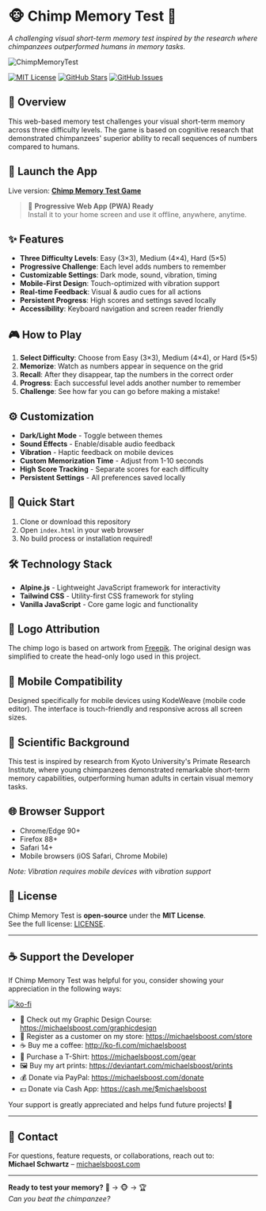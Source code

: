 # 🐵 Chimp Memory Test 🧠

_A challenging visual short-term memory test inspired by the research where chimpanzees outperformed humans in memory tasks._

![ChimpMemoryTest](https://raw.githubusercontent.com/michaelsboost/ChimpMemoryTest/main/imgs/screenshot.png)


[![MIT License](https://img.shields.io/github/license/michaelsboost/ChimpMemoryTest)](LICENSE) [![GitHub Stars](https://img.shields.io/github/stars/michaelsboost/ChimpMemoryTest)](https://github.com/michaelsboost/ChimpMemoryTest/stargazers) [![GitHub Issues](https://img.shields.io/github/issues/michaelsboost/ChimpMemoryTest)](https://github.com/michaelsboost/ChimpMemoryTest/issues)

## 🌟 Overview

This web-based memory test challenges your visual short-term memory across three difficulty levels. The game is based on cognitive research that demonstrated chimpanzees' superior ability to recall sequences of numbers compared to humans.

## 🚀 **Launch the App**
Live version: **[Chimp Memory Test Game](https://michaelsboost.com/ChimpMemoryTest/)**

> 📲 **Progressive Web App (PWA) Ready**  
> Install it to your home screen and use it offline, anywhere, anytime.

## ✨ Features

- **Three Difficulty Levels**: Easy (3×3), Medium (4×4), Hard (5×5)
- **Progressive Challenge**: Each level adds numbers to remember
- **Customizable Settings**: Dark mode, sound, vibration, timing
- **Mobile-First Design**: Touch-optimized with vibration support
- **Real-time Feedback**: Visual & audio cues for all actions
- **Persistent Progress**: High scores and settings saved locally
- **Accessibility**: Keyboard navigation and screen reader friendly

## 🎮 How to Play

1. **Select Difficulty**: Choose from Easy (3×3), Medium (4×4), or Hard (5×5)
2. **Memorize**: Watch as numbers appear in sequence on the grid
3. **Recall**: After they disappear, tap the numbers in the correct order
4. **Progress**: Each successful level adds another number to remember
5. **Challenge**: See how far you can go before making a mistake!

## ⚙️ Customization

- **Dark/Light Mode** - Toggle between themes
- **Sound Effects** - Enable/disable audio feedback
- **Vibration** - Haptic feedback on mobile devices  
- **Custom Memorization Time** - Adjust from 1-10 seconds
- **High Score Tracking** - Separate scores for each difficulty
- **Persistent Settings** - All preferences saved locally 

## 🚀 Quick Start

1. Clone or download this repository
2. Open `index.html` in your web browser
3. No build process or installation required!

## 🛠️ Technology Stack

- **Alpine.js** - Lightweight JavaScript framework for interactivity
- **Tailwind CSS** - Utility-first CSS framework for styling
- **Vanilla JavaScript** - Core game logic and functionality 

## 🎨 Logo Attribution

The chimp logo is based on artwork from [Freepik](https://www.freepik.com/free-vector/cute-monkey-business-holding-stick-cartoon-vector-icon-illustration-animal-business-isolated-flat_238586582.htm). The original design was simplified to create the head-only logo used in this project.

## 📱 Mobile Compatibility

Designed specifically for mobile devices using KodeWeave (mobile code editor). The interface is touch-friendly and responsive across all screen sizes.

## 🧠 Scientific Background

This test is inspired by research from Kyoto University's Primate Research Institute, where young chimpanzees demonstrated remarkable short-term memory capabilities, outperforming human adults in certain visual memory tasks.

## 🌐 Browser Support

- Chrome/Edge 90+
- Firefox 88+
- Safari 14+
- Mobile browsers (iOS Safari, Chrome Mobile)

*Note: Vibration requires mobile devices with vibration support* 

## **📜 License**

Chimp Memory Test is **open-source** under the **MIT License**.  
See the full license: [LICENSE](https://github.com/michaelsboost/ChimpMemoryTest/blob/main/LICENSE).

----------

## **☕ Support the Developer**
If Chimp Memory Test was helpful for you, consider showing your appreciation in the following ways:

[![ko-fi](https://storage.ko-fi.com/cdn/useruploads/d666bcdd-8d38-47d4-b78b-018d4b726d48.png)](https://ko-fi.com/michaelsboost)

- 🎨 Check out my Graphic Design Course: https://michaelsboost.com/graphicdesign  
- 🛒 Register as a customer on my store: https://michaelsboost.com/store  
- ☕ Buy me a coffee: http://ko-fi.com/michaelsboost  
- 👕 Purchase a T-Shirt: https://michaelsboost.com/gear  
- 🖼️ Buy my art prints: https://deviantart.com/michaelsboost/prints 
- 💰 Donate via PayPal: https://michaelsboost.com/donate 
- 💵 Donate via Cash App: https://cash.me/$michaelsboost  

Your support is greatly appreciated and helps fund future projects! 🚀

----------

## **📧 Contact**

For questions, feature requests, or collaborations, reach out to:  
**Michael Schwartz** – [michaelsboost.com](https://michaelsboost.com/)

---

**Ready to test your memory?** 🧠 → 🐵 → 🏆  
*Can you beat the chimpanzee?*